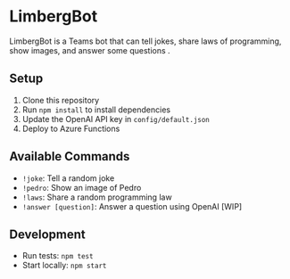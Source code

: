 # LimbergBot

LimbergBot is a Teams bot that can tell jokes, share laws of programming, show images, and answer some questions .

## Setup

1. Clone this repository
2. Run `npm install` to install dependencies
3. Update the OpenAI API key in `config/default.json`
4. Deploy to Azure Functions

## Available Commands

- `!joke`: Tell a random joke
- `!pedro`: Show an image of Pedro
- `!laws`: Share a random programming law
- `!answer [question]`: Answer a question using OpenAI [WIP]

## Development

- Run tests: `npm test`
- Start locally: `npm start`

